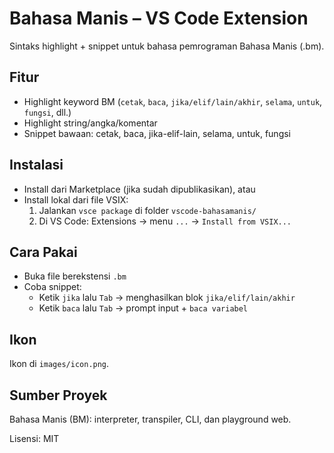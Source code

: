 # Bahasa Manis – VS Code Extension

Sintaks highlight + snippet untuk bahasa pemrograman Bahasa Manis (.bm).

## Fitur
- Highlight keyword BM (`cetak`, `baca`, `jika/elif/lain/akhir`, `selama`, `untuk`, `fungsi`, dll.)
- Highlight string/angka/komentar
- Snippet bawaan: cetak, baca, jika-elif-lain, selama, untuk, fungsi

## Instalasi
- Install dari Marketplace (jika sudah dipublikasikan), atau
- Install lokal dari file VSIX:
  1. Jalankan `vsce package` di folder `vscode-bahasamanis/`
  2. Di VS Code: Extensions → menu `...` → `Install from VSIX...`

## Cara Pakai
- Buka file berekstensi `.bm`
- Coba snippet:
  - Ketik `jika` lalu `Tab` → menghasilkan blok `jika/elif/lain/akhir`
  - Ketik `baca` lalu `Tab` → prompt input + `baca variabel`

## Ikon
Ikon di `images/icon.png`.

## Sumber Proyek
Bahasa Manis (BM): interpreter, transpiler, CLI, dan playground web.

Lisensi: MIT
